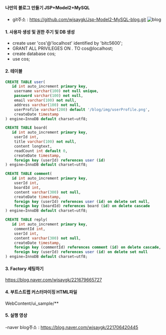 #### 나만의 블로그 만들기 JSP+Model2+MySQL

- git주소 : <https://github.com/wjsaygk/Jsp-Model2-MySQL-blog.git>
![blog](https://postfiles.pstatic.net/MjAxOTExMTNfMjQ0/MDAxNTczNjIzNDA1MjEw.P2DgXn7A5Is5YqfRBxXvcFc8Oqrt3QZ_RNPjQ7ABBnEg.VRoJgkyxndbcX0HBc_hb4VDugskEIPKEMqfzRraermcg.PNG.wjsaygk/Screenshot_108.png?type=w773)

#### 1. 사용자 생성 및 권한 주기 및 DB 생성
- create user 'cos'@'localhost' identified by 'bitc5600';
- GRANT ALL PRIVILEGES ON *.* TO cos@localhost;
- create database cos;
- use cos;

#### 2. 테이블
```sql
CREATE TABLE user(
   id int auto_increment primary key,
    username varchar(100) not null unique,
    password varchar(100) not null,
    email varchar(100) not null,
    address varchar(100) not null,
    userProfile varchar(200) default '/blog/img/userProfile.png',
    createDate timestamp
) engine=InnoDB default charset=utf8;
```

```sql
CREATE TABLE board(
   id int auto_increment primary key,
    userId int,
    title varchar(100) not null,
    content longtext,
    readCount int default 0,
    createDate timestamp,
    foreign key (userId) references user (id)
) engine=InnoDB default charset=utf8;
```

```sql
CREATE TABLE comment(
   id int auto_increment primary key,
    userId int,
    boardId int,
    content varchar(300) not null,
    createDate timestamp,
    foreign key (userId) references user (id) on delete set null,
    foreign key (boardId) references board (id) on delete cascade
) engine=InnoDB default charset=utf8;
```

```sql
CREATE TABLE reply(
   id int auto_increment primary key,
    commentId int,
    userId int,
    content varchar(300) not null,
    createDate timestamp,
    foreign key (commentId) references comment (id) on delete cascade,
    foreign key (userId) references user (id) on delete set null
) engine=InnoDB default charset=utf8;
```

#### 3. Factory 세팅하기
<https://blog.naver.com/wjsaygk/221679665727>

#### 4. 부트스트랩 커스터마이징 HTML파일
WebContent/ui_sample/**

#### 5. 실행 영상

-naver blog주소 : <https://blog.naver.com/wjsaygk/221706420445>
